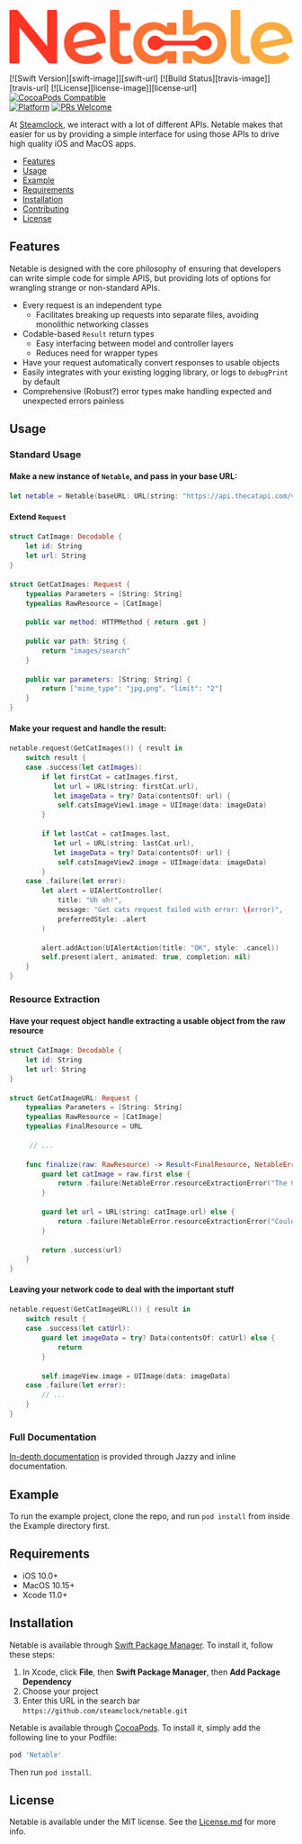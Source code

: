 ![](header.png)

[![Swift Version][swift-image]][swift-url]
[![Build Status][travis-image]][travis-url]
[![License][license-image]][license-url]
[![CocoaPods Compatible](https://img.shields.io/cocoapods/v/EZSwiftExtensions.svg)](https://img.shields.io/cocoapods/v/LFAlertController.svg)  
[![Platform](https://img.shields.io/cocoapods/p/LFAlertController.svg?style=flat)](http://cocoapods.org/pods/Netable)
[![PRs Welcome](https://img.shields.io/badge/PRs-welcome-brightgreen.svg?style=flat-square)](http://makeapullrequest.com)

At [Steamclock](https://steamclock.com/), we interact with a lot of different APIs. Netable makes that easier for us by providing a simple interface for using those APIs to drive high quality iOS and MacOS apps.

- [Features](#features)
- [Usage](#usage)
- [Example](#example)
- [Requirements](#requirements)
- [Installation](#installation)
- [Contributing](#contributing)
- [License](#license)

## Features

Netable is designed with the core philosophy of ensuring that developers can write simple code for simple APIS, but providing lots of options for wrangling strange or non-standard APIs.
- Every request is an independent type
    - Facilitates breaking up requests into separate files, avoiding monolithic networking classes
- Codable-based `Result` return types
    - Easy interfacing between model and controller layers
    - Reduces need for wrapper types  
- Have your request automatically convert responses to usable objects
- Easily integrates with your existing logging library, or logs to `debugPrint` by default
- Comprehensive (Robust?) error types make handling expected and unexpected errors painless

## Usage

### Standard Usage

#### Make a new instance of `Netable`, and pass in your base URL:
```swift
let netable = Netable(baseURL: URL(string: "https://api.thecatapi.com/v1/")!)
```

#### Extend `Request`
```swift
struct CatImage: Decodable {
    let id: String
    let url: String
}

struct GetCatImages: Request {
    typealias Parameters = [String: String]
    typealias RawResource = [CatImage]

    public var method: HTTPMethod { return .get }

    public var path: String {
        return "images/search"
    }

    public var parameters: [String: String] {
        return ["mime_type": "jpg,png", "limit": "2"]
    }
}
```

#### Make your request and handle the result:

```swift
netable.request(GetCatImages()) { result in
    switch result {
    case .success(let catImages):
        if let firstCat = catImages.first,
           let url = URL(string: firstCat.url),
           let imageData = try? Data(contentsOf: url) {
            self.catsImageView1.image = UIImage(data: imageData)
        }

        if let lastCat = catImages.last,
           let url = URL(string: lastCat.url),
           let imageData = try? Data(contentsOf: url) {
            self.catsImageView2.image = UIImage(data: imageData)
        }
    case .failure(let error):
        let alert = UIAlertController(
            title: "Uh oh!",
            message: "Get cats request failed with error: \(error)",
            preferredStyle: .alert
        )

        alert.addAction(UIAlertAction(title: "OK", style: .cancel))
        self.present(alert, animated: true, completion: nil)
    }
}
```

### Resource Extraction

#### Have your request object handle extracting a usable object from the raw resource

```swift
struct CatImage: Decodable {
    let id: String
    let url: String
}

struct GetCatImageURL: Request {
    typealias Parameters = [String: String]
    typealias RawResource = [CatImage]
    typealias FinalResource = URL

     // ...

    func finalize(raw: RawResource) -> Result<FinalResource, NetableError> {
        guard let catImage = raw.first else {
            return .failure(NetableError.resourceExtractionError("The CatImage array is empty"))
        }

        guard let url = URL(string: catImage.url) else {
            return .failure(NetableError.resourceExtractionError("Could not build URL from CatImage url string"))
        }

        return .success(url)
    }
}
```

#### Leaving your network code to deal with the important stuff

```swift
netable.request(GetCatImageURL()) { result in
    switch result {
    case .success(let catUrl):
        guard let imageData = try? Data(contentsOf: catUrl) else {
            return
        }

        self.imageView.image = UIImage(data: imageData)
    case .failure(let error):
        // ...
    }
}
```

### Full Documentation

[In-depth documentation]() is provided through Jazzy and inline documentation.  

## Example

To run the example project, clone the repo, and run `pod install` from inside the Example directory first.

## Requirements

- iOS 10.0+
- MacOS 10.15+
- Xcode 11.0+

## Installation

Netable is available through [Swift Package Manager](https://swift.org/package-manager/). To install it, follow these steps:

1. In Xcode, click **File**, then **Swift Package Manager**, then **Add Package Dependency**
2. Choose your project
3. Enter this URL in the search bar `https://github.com/steamclock/netable.git`

Netable is available through [CocoaPods](https://cocoapods.org). To install
it, simply add the following line to your Podfile:

```ruby
pod 'Netable'
```
Then run `pod install`.

## License

Netable is available under the MIT license. See the [License.md](https://github.com/steamclock/netable/blob/master/LICENSE.md) for more info.

